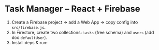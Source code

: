 # Task Manager – React + Firebase


1. Create a Firebase project → add a Web App → copy config into `src/firebase.js`.
2. In Firestore, create two collections: `tasks` (free schema) and `users` (add doc `defaultUser`).
3. Install deps & run: